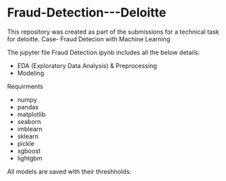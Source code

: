 # Fraud-Detection---Deloitte
This repository was created as part of the submissions for a technical task for deloitte. Case- Fraud Detecion with Machine Learning


The jupyter file Fraud Detection.ipynb includes all the below details:
- EDA (Exploratory Data Analysis) & Preprocessing
- Modeling

Requirments
- numpy
- pandas
- matplotlib
- seaborn
- imblearn
- sklearn
- pickle
- xgboost
- lightgbm

All models are saved with their threshholds:

